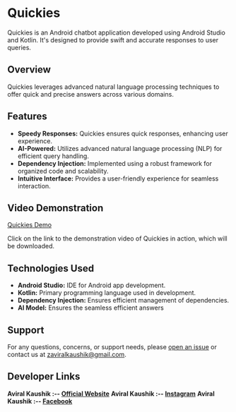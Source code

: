 # Quickies

Quickies is an Android chatbot application developed using Android Studio and Kotlin. It's designed to provide swift and accurate responses to user queries.

## Overview

Quickies leverages advanced natural language processing techniques to offer quick and precise answers across various domains.

## Features

- **Speedy Responses:** Quickies ensures quick responses, enhancing user experience.
- **AI-Powered:** Utilizes advanced natural language processing (NLP) for efficient query handling.
- **Dependency Injection:** Implemented using a robust framework for organized code and scalability.
- **Intuitive Interface:** Provides a user-friendly experience for seamless interaction.

## Video Demonstration

[Quickies Demo](https://github.com/Aviral-Kaushik/Quickies/blob/main/video/Quickies.mp4)

Click on the link to the demonstration video of Quickies in action, which will be downloaded.

## Technologies Used

- **Android Studio:** IDE for Android app development.
- **Kotlin:** Primary programming language used in development.
- **Dependency Injection:** Ensures efficient management of dependencies.
- **AI Model:** Ensures the seamless efficient answers

## Support

For any questions, concerns, or support needs, please [open an issue](https://github.com/your-username/Quickies/issues) or contact us at [zaviralkaushik@gmail.com](mailto:zaviralkaushik@gmail.com).

## Developer Links

**Aviral Kaushik :-- [Official Website](http://aviralkaushik.epizy.com/)**
**Aviral Kaushik :-- [Instagram](https://www.instagram.com/aviral_3101/)**
**Aviral Kaushik :-- [Facebook](https://www.facebook.com/aviral.kaushik.16)**
